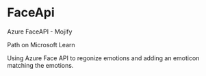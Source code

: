 # FaceApi
Azure FaceAPI - Mojify 

Path on Microsoft Learn

Using Azure Face API to regonize emotions and adding an emoticon matching the emotions. 
